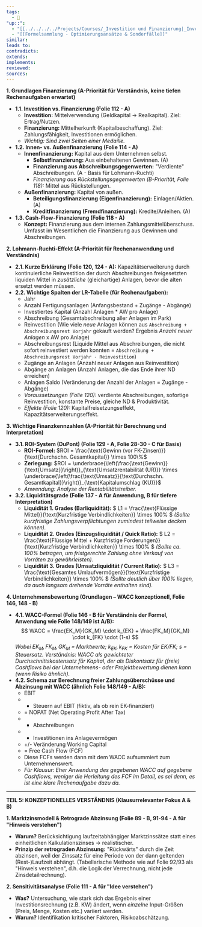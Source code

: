 ```yaml
---
tags:
  - 🌱
"up::":
  - "[[../../../../Projects/Courses/_Investition und Finanzierung|_Investition und Finanzierung]]"
  - "[[Formelsammlung - Optimierungsansätze & Sonderfälle]]"
similar:
leads to:
contradicts:
extends:
implements:
reviewed:
sources:
---
```

**1. Grundlagen Finanzierung (A-Priorität für Verständnis, keine tiefen Rechenaufgaben erwartet)**

*   **1.1. Investition vs. Finanzierung (Folie 112 - A)**
    *   **Investition:** Mittelverwendung (Geldkapital -> Realkapital). Ziel: Ertrag/Nutzen.
    *   **Finanzierung:** Mittelherkunft (Kapitalbeschaffung). Ziel: Zahlungsfähigkeit, Investitionen ermöglichen.
    *   *Wichtig: Sind zwei Seiten einer Medaille.*
*   **1.2. Innen- vs. Außenfinanzierung (Folie 114 - A)**
    *   **Innenfinanzierung:** Kapital aus dem Unternehmen selbst.
        *   **Selbstfinanzierung:** Aus einbehaltenen Gewinnen. (A)
        *   **Finanzierung aus Abschreibungsgegenwerten:** "Verdiente" Abschreibungen. (A - Basis für Lohmann-Ruchti)
        *   *Finanzierung aus Rückstellungsgegenwerten (B-Priorität, Folie 118):* Mittel aus Rückstellungen.
    *   **Außenfinanzierung:** Kapital von außen.
        *   **Beteiligungsfinanzierung (Eigenfinanzierung):** Einlagen/Aktien. (A)
        *   **Kreditfinanzierung (Fremdfinanzierung):** Kredite/Anleihen. (A)
*   **1.3. Cash-Flow-Finanzierung (Folie 118 - A)**
    *   **Konzept:** Finanzierung aus dem internen Zahlungsmittelüberschuss. Umfasst im Wesentlichen die Finanzierung aus Gewinnen und Abschreibungen.

**2. Lohmann-Ruchti-Effekt (A-Priorität für Rechenanwendung und Verständnis)**

*   **2.1. Kurze Erklärung (Folie 120, 124 - A):** Kapazitätserweiterung durch kontinuierliche Reinvestition der durch Abschreibungen freigesetzten liquiden Mittel in *zusätzliche* (gleichartige) Anlagen, bevor die alten ersetzt werden müssen.
*   **2.2. Wichtige Spalten der LR-Tabelle (für Rechenaufgaben):**
    *   Jahr
    *   Anzahl Fertigungsanlagen (Anfangsbestand + Zugänge - Abgänge)
    *   Investiertes Kapital (Anzahl Anlagen * AW pro Anlage)
    *   Abschreibung (Gesamtabschreibung aller Anlagen im Park)
    *   Reinvestition (Wie viele *neue* Anlagen können aus `Abschreibung + Abschreibungsrest Vorjahr` gekauft werden? Ergebnis *Anzahl neuer Anlagen* x AW pro Anlage)
    *   Abschreibungsrest (Liquide Mittel aus Abschreibungen, die nicht sofort reinvestiert werden konnten = `Abschreibung + Abschreibungsrest Vorjahr - Reinvestition`)
    *   Zugänge an Anlagen (Anzahl neuer Anlagen aus Reinvestition)
    *   Abgänge an Anlagen (Anzahl Anlagen, die das Ende ihrer ND erreichen)
    *   Anlagen Saldo (Veränderung der Anzahl der Anlagen = Zugänge - Abgänge)
    *   *Voraussetzungen (Folie 120):* verdiente Abschreibungen, sofortige Reinvestition, konstante Preise, gleiche ND & Produktivität.
    *   *Effekte (Folie 120):* Kapitalfreisetzungseffekt, Kapazitätserweiterungseffekt.

**3. Wichtige Finanzkennzahlen (A-Priorität für Berechnung und Interpretation)**

*   **3.1. ROI-System (DuPont) (Folie 129 - A, Folie 28-30 - C für Basis)**
    *   **ROI-Formel:** $ROI = \frac{\text{Gewinn (vor FK-Zinsen)}}{\text{Durchschn. Gesamtkapital}} \times 100\%$
    *   **Zerlegung:** $ROI = \underbrace{\left(\frac{\text{Gewinn}}{\text{Umsatz}}\right)}_{\text{Umsatzrentabilität (UR)}} \times \underbrace{\left(\frac{\text{Umsatz}}{\text{Durchschn. Gesamtkapital}}\right)}_{\text{Kapitalumschlag (KU)}}$
    *   *Anwendung: Analyse der Rentabilitätstreiber.*
*   **3.2. Liquiditätsgrade (Folie 137 - A für Anwendung, B für tiefere Interpretation)**
    *   **Liquidität 1. Grades (Barliquidität):**
        $ L1 = \frac{\text{Flüssige Mittel}}{\text{Kurzfristige Verbindlichkeiten}} \times 100\% $
        *(Sollte kurzfristige Zahlungsverpflichtungen zumindest teilweise decken können).*
    *   **Liquidität 2. Grades (Einzugsliquidität / Quick Ratio):**
        $ L2 = \frac{\text{Flüssige Mittel + Kurzfristige Forderungen}}{\text{Kurzfristige Verbindlichkeiten}} \times 100\% $
        *(Sollte ca. 100% betragen, um fristgerechte Zahlung ohne Verkauf von Vorräten zu gewährleisten).*
    *   **Liquidität 3. Grades (Umsatzliquidität / Current Ratio):**
        $ L3 = \frac{\text{Gesamtes Umlaufvermögen}}{\text{Kurzfristige Verbindlichkeiten}} \times 100\% $
        *(Sollte deutlich über 100% liegen, da auch langsam drehende Vorräte enthalten sind).*

**4. Unternehmensbewertung (Grundlagen – WACC konzeptionell, Folie 146, 148 - B)**

*   **4.1. WACC-Formel (Folie 146 - B für Verständnis der Formel, Anwendung wie Folie 148/149 ist A/B):**
    $$ WACC = \frac{EK_M}{GK_M} \cdot k_{EK} + \frac{FK_M}{GK_M} \cdot k_{FK} \cdot (1-s) $$
    *Wobei $EK_M, FK_M, GK_M$ = Marktwerte; $k_{EK}, k_{FK}$ = Kosten für EK/FK; $s$ = Steuersatz.*
    *Verständnis: WACC als gewichteter Durchschnittskostensatz für Kapital, der als Diskontsatz für (freie) Cashflows bei der Unternehmens- oder Projektbewertung dienen kann (wenn Risiko ähnlich).*
*   **4.2. Schema zur Berechnung freier Zahlungsüberschüsse und Abzinsung mit WACC (ähnlich Folie 148/149 - A/B):**
    *   EBIT
    *   - Steuern auf EBIT (fiktiv, als ob rein EK-finanziert)
    *   = NOPAT (Net Operating Profit After Tax)
    *   + Abschreibungen
    *   - Investitionen ins Anlagevermögen
    *   +/- Veränderung Working Capital
    *   = Free Cash Flow (FCF)
    *   Diese FCFs werden dann mit dem WACC aufsummiert zum Unternehmenswert.
    *   *Für Klausur: Eher Anwendung des gegebenen WACC auf gegebene Cashflows, weniger die Herleitung des FCF im Detail, es sei denn, es ist eine klare Rechenaufgabe dazu da.*

---

**TEIL 5: KONZEPTIONELLES VERSTÄNDNIS (Klausurrelevanter Fokus A & B)**

**1. Marktzinsmodell & Retrograde Abzinsung (Folie 89 - B, 91-94 - A für "Hinweis verstehen")**
*   **Warum?** Berücksichtigung laufzeitabhängiger Marktzinssätze statt eines einheitlichen Kalkulationszinses -> realistischer.
*   **Prinzip der retrograden Abzinsung:** "Rückwärts" durch die Zeit abzinsen, weil der Zinssatz für eine Periode von der dann geltenden (Rest-)Laufzeit abhängt. (Tabellarische Methode wie auf Folie 92/93 als "Hinweis verstehen", d.h. die Logik der Verrechnung, nicht jede Zinsdetailrechnung).

**2. Sensitivitätsanalyse (Folie 111 - A für "Idee verstehen")**
*   **Was?** Untersuchung, wie stark sich das Ergebnis einer Investitionsrechnung (z.B. KW) ändert, wenn *einzelne* Input-Größen (Preis, Menge, Kosten etc.) variiert werden.
*   **Warum?** Identifikation kritischer Faktoren, Risikoabschätzung.
